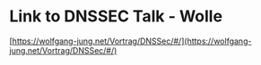 # Link to DNSSEC Talk - Wolle

[https://wolfgang-jung.net/Vortrag/DNSSec/#/](https://wolfgang-jung.net/Vortrag/DNSSec/#/)
